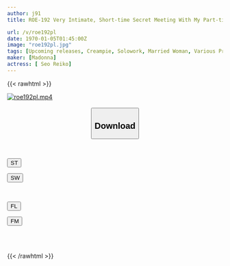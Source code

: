 ```yaml
---
author: j91
title: ROE-192 Very Intimate, Short-time Secret Meeting With My Part-time Wife, Reiko, Who Has Great Sexual Compatibility.I Ejaculate So Quickly That I Don't Have Time To Wilt My Dick Every Time... Reiko Seo

url: /v/roe192pl
date: 1970-01-05T01:45:00Z
image: "roe192pl.jpg"
tags: [Upcoming releases, Creampie, Solowork, Married Woman, Various Professions, Affair, Mature Woman	]
maker: [Madonna]
actress: [ Seo Reiko]
---
```



{{< rawhtml >}}

<div class="video" data-videoid="pending_link.html">
    <a href="javascript:;">
        <img src="/v/roe192pl/roe192pl.jpg" width="WIDTH" height="HEIGHT" alt="roe192pl.mp4" loading="lazy">
    </a>
</div>

<script type="text/javascript" src="https://j91.asia/asset/on-demand-pend.js"></script>

<br>
  <link rel="stylesheet" href="https://j91.asia/asset/bs5.css">
  
  <center>
  <button class="btn btn-primary" type="button" data-bs-toggle="collapse" data-bs-target=".multi-collapse" aria-expanded="false" aria-controls="multiCollapseExample1 multiCollapseExample2"><h2>Download</h2></button></center>
</p>
<div class="row">
  <div class="col">
    <div class="collapse multi-collapse" id="multiCollapseExample1">
      <div class="card card-body">
	      	      <br>
<div class="buttons">  
<p><a href="https://j91.asia/pending_link.html" target="_blank"><button class="btn-hover color-3"><i class="fa fa-download"></i> ST</button></a></p>
<p><a href="https://j91.asia/pending_link.html" target="_blank"><button class="btn-hover color-2"><i class="fa fa-download"></i> SW</button></a></p></div>
    </div>
  </div>
</div>
  <div class="col">
    <div class="collapse multi-collapse" id="multiCollapseExample2">
      <div class="card card-body">
	      <br>
<div class="buttons">
<p><a href="https://j91.asia/pending_link.html" target="_blank"><button class="btn-hover color-9"><i class="fa fa-download"></i> FL</button></a></p>
<p><a href="https://j91.asia/pending_link.html" target="_blank"><button class="btn-hover color-8"><i class="fa fa-download"></i> FM</button></a></p></div>
<br><br>
      </div>
    </div>
  </div>
</div>

{{< /rawhtml >}}